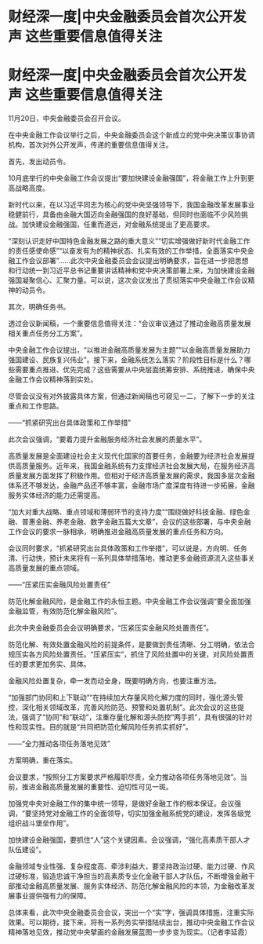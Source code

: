 # 财经深一度|中央金融委员会首次公开发声 这些重要信息值得关注

# 财经深一度|中央金融委员会首次公开发声 这些重要信息值得关注

11月20日，中央金融委员会召开会议。

在中央金融工作会议举行之后，中央金融委员会这个新成立的党中央决策议事协调机构，首次对外公开发声，传递的重要信息值得关注。

首先，发出动员令。

10月底举行的中央金融工作会议提出“要加快建设金融强国”，将金融工作上升到更高战略高度。

新时代以来，在以习近平同志为核心的党中央坚强领导下，我国金融改革发展事业稳健前行，具备由金融大国迈向金融强国的良好基础，但同时也面临不少风险挑战。加快建设金融强国，任重而道远，对金融系统提出了更高要求。

“深刻认识走好中国特色金融发展之路的重大意义”“切实增强做好新时代金融工作的责任感使命感”“以奋发有为的精神状态、扎实有效的工作举措，全面落实中央金融工作会议部署”……此次中央金融委员会会议提出明确要求，旨在进一步把思想和行动统一到习近平总书记重要讲话精神和党中央决策部署上来，为加快建设金融强国凝聚信心、汇聚力量。可以说，这次会议发出了贯彻落实中央金融工作会议精神的动员令。

其次，明确任务书。

透过会议新闻稿，一个重要信息值得关注：“会议审议通过了推动金融高质量发展相关重点任务分工方案”。

中央金融工作会议提出，“以推进金融高质量发展为主题”“以金融高质量发展助力强国建设、民族复兴伟业”。接下来，金融系统怎么落实？阶段性目标是什么？哪些需要重点推进、优先完成？这些需要从中央层面统筹安排、系统推进，确保中央金融工作会议精神落到实处。

尽管会议没有对外披露具体方案，但通过新闻稿也可窥见一二，了解下一步的关注重点和工作思路。

——“抓紧研究出台具体政策和工作举措”

此次会议强调，“要着力提升金融服务经济社会发展的质量水平”。

高质量发展是全面建设社会主义现代化国家的首要任务，金融要为经济社会发展提供高质量服务。近年来，我国金融系统有力支撑经济社会发展大局，在服务经济高质量发展方面发挥了积极作用。但相对于经济高质量发展的需求，我国多层次金融体系还不够发达，金融产品还不够丰富，金融市场广度深度有待进一步拓展，金融服务实体经济的能力还需提高。

“加大对重大战略、重点领域和薄弱环节的支持力度”“围绕做好科技金融、绿色金融、普惠金融、养老金融、数字金融五篇大文章”，会议的这些部署，与中央金融工作会议的要求一脉相承，明确推进金融高质量发展的重点任务和方向。

会议同时要求，“抓紧研究出台具体政策和工作举措”，可以说是，方向明、任务清、行动快，预计未来将有一系列具体举措落地，推动更多金融资源流入这些事关高质量发展的重点领域。

——“压紧压实金融风险处置责任”

防范化解金融风险，是金融工作的永恒主题。中央金融工作会议强调“要全面加强金融监管，有效防范化解金融风险”。

此次中央金融委员会会议明确要求，“压紧压实金融风险处置责任”。

防范化解、有效处置金融风险的前提条件，是要做到责任清晰、分工明确，依法合规压实各方风险处置责任。“压紧压实”，抓住了风险处置中的关键，对风险处置责任的要求更加务实、具体。

金融风险处置复杂，牵一发而动全身，既要明确方向，也要注重方法。

“加强部门协同和上下联动”“在持续加大存量风险化解力度的同时，强化源头管控，深化相关领域改革，完善风险防范、预警和处置机制”。此次会议的这些提法，强调了“协同”和“联动”，注重存量化解和源头防控“两手抓”，具有很强的针对性和现实性。目的就是“共同把防范化解风险任务抓实抓好”。

——“全力推动各项任务落地见效”

方案明确，重在落实。

会议要求，“按照分工方案要求严格履职尽责，全力推动各项任务落地见效”。当前，推进金融高质量发展的重要性、迫切性可见一斑。

加强党中央对金融工作的集中统一领导，是做好金融工作的根本保证。会议强调，“要坚持党对金融工作的全面领导，切实加强金融系统党的建设，发挥各级党组织战斗堡垒作用”。

加快建设金融强国，要抓住“人”这个关键因素。会议强调，“强化高素质干部人才队伍建设”。

金融领域专业性强、复杂程度高、牵涉利益大，要坚持政治过硬、能力过硬、作风过硬标准，锻造忠诚干净担当的高素质专业化金融干部人才队伍，不断增强金融干部推动金融高质量发展、服务实体经济、防范化解金融风险的本领，为金融改革发展事业提供强有力的保障。

总体来看，此次中央金融委员会会议，突出一个“实”字，强调具体措施，注重实际效果。可以期待，接下来，将有一系列务实举措陆续出台，推动中央金融工作会议精神落地见效，推动党中央擘画的金融发展蓝图一步步变为现实。（记者李延霞）

